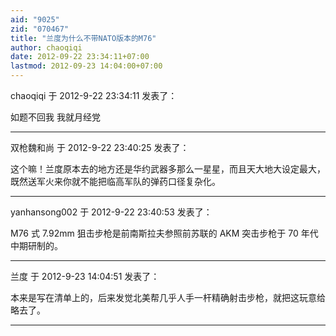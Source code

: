 ```yaml
---
aid: "9025"
zid: "070467"
title: "兰度为什么不带NATO版本的M76"
author: chaoqiqi
date: 2012-09-22 23:34:11+07:00
lastmod: 2012-09-23 14:04:00+07:00
---
```


chaoqiqi 于 2012-9-22 23:34:11 发表了：

如题不回我 我就月经党

---

双枪魏和尚 于 2012-9-22 23:40:25 发表了：

这个嘛！兰度原本去的地方还是华约武器多那么一星星，而且天大地大设定最大，既然送军火来你就不能把临高军队的弹药口径复杂化。

---

yanhansong002 于 2012-9-22 23:40:53 发表了：

M76 式 7.92mm 狙击步枪是前南斯拉夫参照前苏联的 AKM 突击步枪于 70 年代中期研制的。

---

兰度 于 2012-9-23 14:04:51 发表了：

本来是写在清单上的，后来发觉北美帮几乎人手一杆精确射击步枪，就把这玩意给略去了。

---
